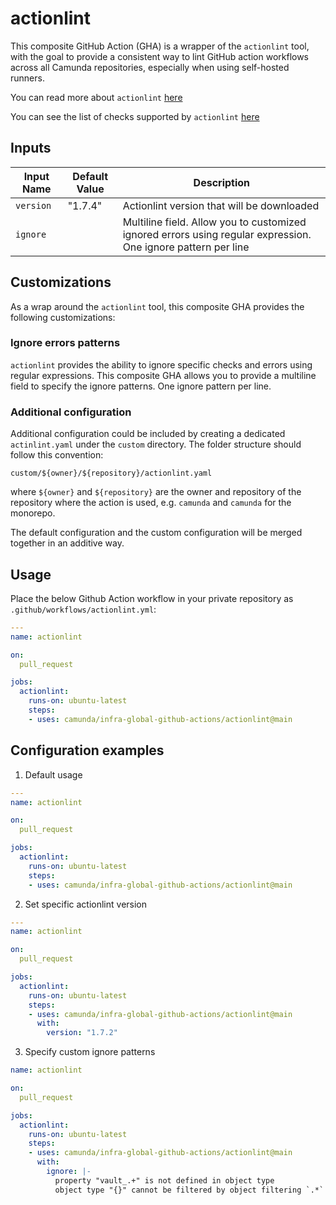 # actionlint

This composite GitHub Action (GHA) is a wrapper of the `actionlint` tool, with the goal to provide a consistent way
to lint GitHub action workflows across all Camunda repositories, especially when using self-hosted runners.

You can read more about `actionlint` [here](https://github.com/rhysd/actionlint/tree/main)

You can see the list of checks supported by `actionlint` [here](https://github.com/rhysd/actionlint/blob/main/docs/checks.md)

## Inputs

| Input Name              | Default Value | Description  |
|-------------------------|---------------|-------------------------------------------------------------------------|
| `version`               | "1.7.4"       | Actionlint version that will be downloaded  |
| `ignore`                |               | Multiline field. Allow you to customized ignored errors using regular expression. One ignore pattern per line |

## Customizations

As a wrap around the `actionlint` tool, this composite GHA provides the following customizations:

### Ignore errors patterns

`actionlint` provides the ability to ignore specific checks and errors using regular expressions. This composite GHA allows you to provide
a multiline field to specify the ignore patterns. One ignore pattern per line.

### Additional configuration

Additional configuration could be included by creating a dedicated `actinlint.yaml` under the `custom` directory.
The folder structure should follow this convention:

```path
custom/${owner}/${repository}/actionlint.yaml
```

where `${owner}` and `${repository}` are the owner and repository of the repository where the action is used, e.g. `camunda` and `camunda` for the monorepo.

The default configuration and the custom configuration will be merged together in an additive way.

## Usage

Place the below Github Action workflow in your private repository as `.github/workflows/actionlint.yml`:

```yaml
---
name: actionlint

on:
  pull_request

jobs:
  actionlint:
    runs-on: ubuntu-latest
    steps:
    - uses: camunda/infra-global-github-actions/actionlint@main
```

## Configuration examples

1. Default usage

```yaml
---
name: actionlint

on:
  pull_request

jobs:
  actionlint:
    runs-on: ubuntu-latest
    steps:
    - uses: camunda/infra-global-github-actions/actionlint@main
```

2. Set specific actionlint version

```yaml
---
name: actionlint

on:
  pull_request

jobs:
  actionlint:
    runs-on: ubuntu-latest
    steps:
    - uses: camunda/infra-global-github-actions/actionlint@main
      with:
        version: "1.7.2"
```

3. Specify custom ignore patterns

```yaml
name: actionlint

on:
  pull_request

jobs:
  actionlint:
    runs-on: ubuntu-latest
    steps:
    - uses: camunda/infra-global-github-actions/actionlint@main
      with:
        ignore: |-
          property "vault_.+" is not defined in object type
          object type "{}" cannot be filtered by object filtering `.*` since it has no object element

```
